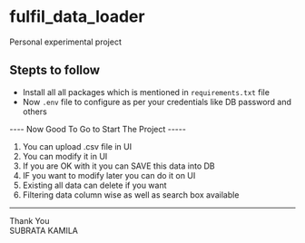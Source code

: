 # fulfil_data_loader
Personal experimental project

## Stepts to follow
* Install all all packages which is mentioned in `requirements.txt` file
* Now ``.env`` file to configure as per your credentials like DB password and others

---- Now Good To Go to Start The Project -----
 
 1) You can upload .csv file in UI
 2) You can modify it in UI
 3) If you are OK with it you can SAVE this data into DB
 4) IF you want to modify later you can do it on UI
 5) Existing all data can delete if you want
 6) Filtering data column wise as well as search box available
 
 --- 
 
 Thank You\
 SUBRATA KAMILA
